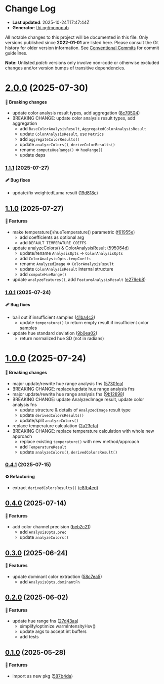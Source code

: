 # Change Log

- **Last updated**: 2025-10-24T17:47:44Z
- **Generator**: [thi.ng/monopub](https://thi.ng/monopub)

All notable changes to this project will be documented in this file.
Only versions published since **2022-01-01** are listed here.
Please consult the Git history for older version information.
See [Conventional Commits](https://conventionalcommits.org/) for commit guidelines.

**Note:** Unlisted _patch_ versions only involve non-code or otherwise excluded changes
and/or version bumps of transitive dependencies.

# [2.0.0](https://github.com/thi-ng/umbrella/tree/@thi.ng/pixel-analysis@2.0.0) (2025-07-30)

#### 🛑 Breaking changes

- update color analysis result types, add aggregation ([8c70504](https://github.com/thi-ng/umbrella/commit/8c70504))
- BREAKING CHANGE:  update color analysis result types, add aggregation
  - add `BaseColorAnalysisResult`, `AggregatedColorAnalysisResult`
  - update `ColorAnalysisResult`, use `Metrics`
  - add `aggregateColorResults()`
  - update `analyzeColors()`, `deriveColorResults()`
  - rename `computeHueRange()` => `hueRange()`
  - update deps

### [1.1.1](https://github.com/thi-ng/umbrella/tree/@thi.ng/pixel-analysis@1.1.1) (2025-07-27)

#### 🩹 Bug fixes

- update/fix weightedLuma result ([19d818c](https://github.com/thi-ng/umbrella/commit/19d818c))

## [1.1.0](https://github.com/thi-ng/umbrella/tree/@thi.ng/pixel-analysis@1.1.0) (2025-07-27)

#### 🚀 Features

- make temperature()/hueTemperature() parametric ([f61955e](https://github.com/thi-ng/umbrella/commit/f61955e))
  - add coefficients as optional arg
  - add `DEFAULT_TEMPERATURE_COEFFS`
- update analyzeColors() & ColorAnalysisResult ([595064d](https://github.com/thi-ng/umbrella/commit/595064d))
  - update/rename `AnalysisOpts` => `ColorAnalysisOpts`
  - add `ColorAnalysisOpts.tempCoeffs`
  - rename `AnalyzedImage` => `ColorAnalysisResult`
  - update `ColorAnalysisResult` internal structure
  - add `computeHueRange()`
- update `analyzeFeatures()`, add `FeatureAnalysisResult` ([e276eb8](https://github.com/thi-ng/umbrella/commit/e276eb8))

### [1.0.1](https://github.com/thi-ng/umbrella/tree/@thi.ng/pixel-analysis@1.0.1) (2025-07-24)

#### 🩹 Bug fixes

- bail out if insufficient samples ([41ba4c3](https://github.com/thi-ng/umbrella/commit/41ba4c3))
  - update `temperature()` to return empty result if insufficient color samples
- update hue standard deviation ([9b0ea02](https://github.com/thi-ng/umbrella/commit/9b0ea02))
  - return normalized hue SD (not in radians)

# [1.0.0](https://github.com/thi-ng/umbrella/tree/@thi.ng/pixel-analysis@1.0.0) (2025-07-24)

#### 🛑 Breaking changes

- major update/rewrite hue range analysis fns ([5730fea](https://github.com/thi-ng/umbrella/commit/5730fea))
- BREAKING CHANGE: replace/update hue range analysis fns
- major update/rewrite hue range analysis fns ([9b12898](https://github.com/thi-ng/umbrella/commit/9b12898))
- BREAKING CHANGE: update AnalyzedImage result, update color analysis fns
  - update structure & details of `AnalyzedImage` result type
  - update `derivedColorsResults()`
  - update/split `analyzeColors()`
- replace temperature calculation ([2a23cfa](https://github.com/thi-ng/umbrella/commit/2a23cfa))
- BREAKING CHANGE: replace temperature calculation with whole new approach
  - replace existing `temperature()` with new method/approach
  - add `TemperatureResult`
  - update `analyzeColors()`, `derivedColorsResult()`

### [0.4.1](https://github.com/thi-ng/umbrella/tree/@thi.ng/pixel-analysis@0.4.1) (2025-07-15)

#### ♻️ Refactoring

- extract `derivedColorsResults()` ([c8fb4ed](https://github.com/thi-ng/umbrella/commit/c8fb4ed))

## [0.4.0](https://github.com/thi-ng/umbrella/tree/@thi.ng/pixel-analysis@0.4.0) (2025-07-14)

#### 🚀 Features

- add color channel precision ([beb2c21](https://github.com/thi-ng/umbrella/commit/beb2c21))
  - add `AnalysisOpts.prec`
  - update `analyzeColors()`

## [0.3.0](https://github.com/thi-ng/umbrella/tree/@thi.ng/pixel-analysis@0.3.0) (2025-06-24)

#### 🚀 Features

- update dominant color extraction ([58c7ea5](https://github.com/thi-ng/umbrella/commit/58c7ea5))
  - add `AnalysisOpts.dominantFn`

## [0.2.0](https://github.com/thi-ng/umbrella/tree/@thi.ng/pixel-analysis@0.2.0) (2025-06-02)

#### 🚀 Features

- update hue range fns ([27d43aa](https://github.com/thi-ng/umbrella/commit/27d43aa))
  - simplify/optimize warmIntensityHsv()
  - update args to accept int buffers
  - add tests

## [0.1.0](https://github.com/thi-ng/umbrella/tree/@thi.ng/pixel-analysis@0.1.0) (2025-05-28)

#### 🚀 Features

- import as new pkg ([587b4da](https://github.com/thi-ng/umbrella/commit/587b4da))
